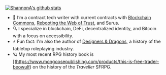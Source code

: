 [![ShannonA's github stats](https://github-readme-stats.vercel.app/api?username=shannona)](https://github.com/shannona/github-readme-stats)

- 🔭  I’m a contract tech writer with current contracts with [Blockchain Commons](https://github.com/BlockchainCommons), [Rebooting the Web of Trust](https://github.com/WebOfTrustInfo), and Surus.
- :mag: I specialize in blockchain, DeFi, decentralized identity, and Bitcoin with a focus on accessibility.
- ⚡  Fun fact: I'm also the author of [Designers & Dragons](https://www.evilhat.com/home/designers-dragons/), a history of the tabletop roleplaying industry.
- 🪐 My most recent RPG history book is [(https://www.mongoosepublishing.com/products/this-is-free-trader-beowulf) on the history of the _Traveller_ SFRPG.

